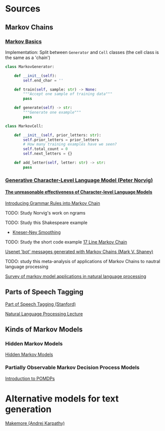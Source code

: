 # Sources

## Markov Chains


### [Markov Basics](https://github.com/unoti/markov-basics/blob/main/markov-basics.ipynb)

Implementation: Split between `Generator` and `Cell` classes (the cell class is the same as a 'chain')

```python
class MarkovGenerator:

    def __init__(self):
        self.end_char = ''

    def train(self, sample: str) -> None:
        """Accept one sample of training data"""
        pass

    def generate(self) -> str:
        """Generate one example"""
        pass
```

```python
class MarkovCell:

    def __init__(self, prior_letters: str):
        self.prior_letters = prior_letters
        # How many training examples have we seen?
        self.total_count = 0
        self.next_letters = {}

    def add_letter(self, letter: str) -> str:
        pass
```

### [Generative Character-Level Language Model (Peter Norvig)](https://colab.research.google.com/github/norvig/pytudes/blob/main/ipynb/Goldberg.ipynb#scrollTo=WSuIHhK_DR9W)


#### [The unreasonable effectiveness of Character-level Language Models](https://nbviewer.org/gist/yoavg/d76121dfde2618422139)


[Introducing Grammar Rules into Markov Chain](https://www2.hawaii.edu/~chin/661/Projects/AdvAI_Project_Report_Meek.pdf)


TODO: Study Norvig's work on ngrams


TODO: Study this Shakespeare example


- [Kneser-Ney Smoothing](https://en.wikipedia.org/wiki/Kneser%E2%80%93Ney_smoothing)

TODO: Study the short code example
[17 Line Markov Chain](https://theorangeduck.com/page/17-line-markov-chain)

[Usenet 'bot' messages generated with Markov Chains (Mark V. Shaney)](https://en.wikipedia.org/wiki/Mark_V._Shaney)

TODO: study this meta-analysis of applications of Markov Chains to nautral language processing

[Survey of markov model applications in natural language processing](https://www.researchgate.net/profile/Farrukh-Nadeem-2/publication/363000243_Markov_Models_Applications_in_Natural_Language_Processing_A_Survey/links/64c7e6c5902de670aa16fbac/Markov-Models-Applications-in-Natural-Language-Processing-A-Survey.pdf)

## Parts of Speech Tagging

[Part of Speech Tagging (Stanford)](https://web.stanford.edu/~jurafsky/slp3/old_oct19/8.pdf)

[Natural Language Processing Lecture](https://hannibunny.github.io/nlpbook/03postagging/01tagsetsAndAlgorithms.html)

## Kinds of Markov Models


### Hidden Markov Models 

[Hidden Markov Models](https://web.stanford.edu/~jurafsky/slp3/A.pdf)

### Partially Observable Markov Decision Process Models

[Introduction to POMDPs](https://besjournals.onlinelibrary.wiley.com/doi/full/10.1111/2041-210X.13692)


# Alternative models for text generation

[Makemore (Andrej Karpathy)](https://www.youtube.com/watch?v=PaCmpygFfXo&list=PLAqhIrjkxbuWI23v9cThsA9GvCAUhRvKZ&index=4)